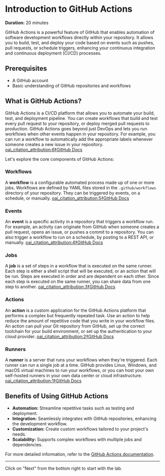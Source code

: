 # Introduction to GitHub Actions
**Duration:** 20 minutes

GitHub Actions is a powerful feature of GitHub that enables automation of software development workflows directly within your repository. It allows you to build, test, and deploy your code based on events such as pushes, pull requests, or schedule triggers, enhancing your continuous integration and continuous deployment (CI/CD) processes.

## Prerequisites
- A GitHub account
- Basic understanding of GitHub repositories and workflows

## What is GitHub Actions?
GitHub Actions is a CI/CD platform that allows you to automate your build, test, and deployment pipeline. You can create workflows that build and test every pull request to your repository, or deploy merged pull requests to production. GitHub Actions goes beyond just DevOps and lets you run workflows when other events happen in your repository. For example, you can run a workflow to automatically add the appropriate labels whenever someone creates a new issue in your repository. [oai_citation_attribution:6‡GitHub Docs](https://docs.github.com/en/actions/about-github-actions/understanding-github-actions)

Let's explore the core components of GitHub Actions:

### Workflows
A **workflow** is a configurable automated process made up of one or more jobs. Workflows are defined by YAML files stored in the `.github/workflows` directory of your repository. They can be triggered by events, on a schedule, or manually. [oai_citation_attribution:5‡GitHub Docs](https://docs.github.com/en/actions/about-github-actions/understanding-github-actions)

### Events
An **event** is a specific activity in a repository that triggers a workflow run. For example, an activity can originate from GitHub when someone creates a pull request, opens an issue, or pushes a commit to a repository. You can also trigger a workflow to run on a schedule, by posting to a REST API, or manually. [oai_citation_attribution:4‡GitHub Docs](https://docs.github.com/en/actions/about-github-actions/understanding-github-actions)

### Jobs
A **job** is a set of steps in a workflow that is executed on the same runner. Each step is either a shell script that will be executed, or an action that will be run. Steps are executed in order and are dependent on each other. Since each step is executed on the same runner, you can share data from one step to another. [oai_citation_attribution:3‡GitHub Docs](https://docs.github.com/en/actions/about-github-actions/understanding-github-actions)

### Actions
An **action** is a custom application for the GitHub Actions platform that performs a complex but frequently repeated task. Use an action to help reduce the amount of repetitive code that you write in your workflow files. An action can pull your Git repository from GitHub, set up the correct toolchain for your build environment, or set up the authentication to your cloud provider. [oai_citation_attribution:2‡GitHub Docs](https://docs.github.com/en/actions/about-github-actions/understanding-github-actions)

### Runners
A **runner** is a server that runs your workflows when they're triggered. Each runner can run a single job at a time. GitHub provides Linux, Windows, and macOS virtual machines to run your workflows, or you can host your own self-hosted runners in your own data center or cloud infrastructure. [oai_citation_attribution:1‡GitHub Docs](https://docs.github.com/en/actions/about-github-actions/understanding-github-actions)

## Benefits of Using GitHub Actions
- **Automation:** Streamline repetitive tasks such as testing and deployment.
- **Integration:** Seamlessly integrates with GitHub repositories, enhancing the development workflow.
- **Customization:** Create custom workflows tailored to your project's needs.
- **Scalability:** Supports complex workflows with multiple jobs and dependencies.

For more detailed information, refer to the [GitHub Actions documentation](https://docs.github.com/en/actions).

---

Click on "Next" from the bottom right to start with the lab.